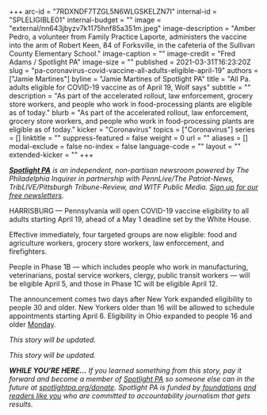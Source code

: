 +++
arc-id = "7RDXNDF7TZGL5N6WLGSKELZN7I"
internal-id = "SPLELIGIBLE01"
internal-budget = ""
image = "external/nn643jbyzv7k1175hnf85a351m.jpeg"
image-description = "Amber Pedro, a volunteer from Family Practice Laporte, administers the vaccine into the arm of Robert Keen, 84 of Forksville, in the cafeteria of the Sullivan County Elementary School."
image-caption = ""
image-credit = "Fred Adams / Spotlight PA"
image-size = ""
published = 2021-03-31T16:23:20Z
slug = "pa-coronavirus-covid-vaccine-all-adults-eligible-april-19"
authors = ["Jamie Martines"]
byline = "Jamie Martines of Spotlight PA"
title = "All Pa. adults eligible for COVID-19 vaccine as of April 19, Wolf says"
subtitle = ""
description = "As part of the accelerated rollout, law enforcement, grocery store workers, and people who work in food-processing plants are eligible as of today."
blurb = "As part of the accelerated rollout, law enforcement, grocery store workers, and people who work in food-processing plants are eligible as of today."
kicker = "Coronavirus"
topics = ["Coronavirus"]
series = []
linktitle = ""
suppress-featured = false
weight = 0
url = ""
aliases = []
modal-exclude = false
no-index = false
language-code = ""
layout = ""
extended-kicker = ""
+++

<a href="https://www.spotlightpa.org/"><i><b>Spotlight PA</b></i></a><i> is an independent, non-partisan newsroom powered by The Philadelphia Inquirer in partnership with PennLive/The Patriot-News, TribLIVE/Pittsburgh Tribune-Review, and WITF Public Media. </i><a href="https://www.spotlightpa.org/newsletters"><i>Sign up for our free newsletters</i></a><i>.</i>

HARRISBURG — Pennsylvania will open COVID-19 vaccine eligibility to all adults starting April 19, ahead of a May 1 deadline set by the White House.

Effective immediately, four targeted groups are now eligible: food and agriculture workers, grocery store workers, law enforcement, and firefighters.

<script src="https://www.spotlightpa.org/embed.js" async></script><div data-spl-embed-version="1" data-spl-src="https://www.spotlightpa.org/embeds/newsletter/"></div>

People in Phase 1B — which includes people who work in manufacturing, veterinarians, postal service workers, clergy, public transit workers — will be eligible April 5, and those in Phase 1C will be eligible April 12.

The announcement comes two days after New York expanded eligibility to people 30 and older. New Yorkers older than 16 will be allowed to schedule appointments starting April 6. Eligibility in Ohio expanded to people 16 and older <a href="https://www.dispatch.com/story/news/coronavirus/2021/03/28/ohio-vaccine-eligibility-all-adults-how-get-covid-19-shot/7036809002/">Monday</a>.

<i>This story will be updated.</i>

<div id="vis-map-pa-vax-providers--container"></div>
<script src="https://pym.nprapps.org/pym.v1.min.js"></script>
<script>new pym.Parent("vis-map-pa-vax-providers--container", "https://interactives.data.spotlightpa.org/2020/vis-map-pa-vax-providers/", {});</script>

<i>This story will be updated.</i>

<i><b>WHILE YOU’RE HERE...</b></i><i> If you learned something from this story, pay it forward and become a member of </i><a href="https://www.spotlightpa.org/"><i>Spotlight PA</i></a><i> so someone else can in the future at </i><a href="http://spotlightpa.org/donate"><i>spotlightpa.org/donate</i></a><i>. Spotlight PA is funded by</i><a href="https://www.spotlightpa.org/support"><i> foundations</i></a><i> </i><a href="https://www.spotlightpa.org/support"><i>and readers like you</i></a><i> who are committed to accountability journalism that gets results.</i>
